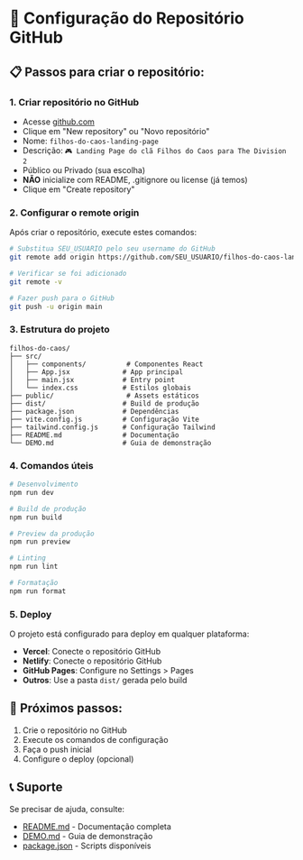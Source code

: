 # 🚀 Configuração do Repositório GitHub

## 📋 Passos para criar o repositório:

### 1. **Criar repositório no GitHub**
- Acesse [github.com](https://github.com)
- Clique em "New repository" ou "Novo repositório"
- Nome: `filhos-do-caos-landing-page`
- Descrição: `🎮 Landing Page do clã Filhos do Caos para The Division 2`
- Público ou Privado (sua escolha)
- **NÃO** inicialize com README, .gitignore ou license (já temos)
- Clique em "Create repository"

### 2. **Configurar o remote origin**
Após criar o repositório, execute estes comandos:

```bash
# Substitua SEU_USUARIO pelo seu username do GitHub
git remote add origin https://github.com/SEU_USUARIO/filhos-do-caos-landing-page.git

# Verificar se foi adicionado
git remote -v

# Fazer push para o GitHub
git push -u origin main
```

### 3. **Estrutura do projeto**
```
filhos-do-caos/
├── src/
│   ├── components/          # Componentes React
│   ├── App.jsx             # App principal
│   ├── main.jsx            # Entry point
│   └── index.css           # Estilos globais
├── public/                  # Assets estáticos
├── dist/                   # Build de produção
├── package.json            # Dependências
├── vite.config.js          # Configuração Vite
├── tailwind.config.js      # Configuração Tailwind
├── README.md               # Documentação
└── DEMO.md                 # Guia de demonstração
```

### 4. **Comandos úteis**
```bash
# Desenvolvimento
npm run dev

# Build de produção
npm run build

# Preview da produção
npm run preview

# Linting
npm run lint

# Formatação
npm run format
```

### 5. **Deploy**
O projeto está configurado para deploy em qualquer plataforma:
- **Vercel**: Conecte o repositório GitHub
- **Netlify**: Conecte o repositório GitHub
- **GitHub Pages**: Configure no Settings > Pages
- **Outros**: Use a pasta `dist/` gerada pelo build

## 🎯 **Próximos passos:**
1. Crie o repositório no GitHub
2. Execute os comandos de configuração
3. Faça o push inicial
4. Configure o deploy (opcional)

## 📞 **Suporte**
Se precisar de ajuda, consulte:
- [README.md](./README.md) - Documentação completa
- [DEMO.md](./DEMO.md) - Guia de demonstração
- [package.json](./package.json) - Scripts disponíveis

